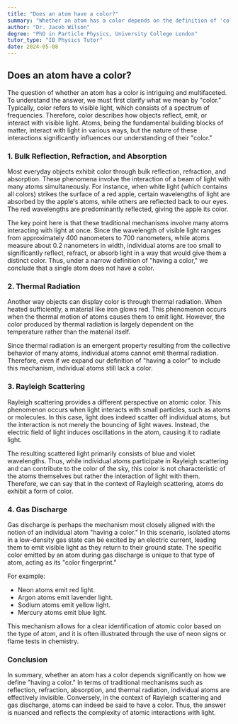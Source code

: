 ```yaml
---
title: "Does an atom have a color?"
summary: "Whether an atom has a color depends on the definition of 'color'. While individual atoms are too small for traditional reflection and thermal radiation, they exhibit color through Rayleigh scattering and gas discharge, where their unique spectral signatures are revealed."
author: "Dr. Jacob Wilson"
degree: "PhD in Particle Physics, University College London"
tutor_type: "IB Physics Tutor"
date: 2024-05-08
---
```


## Does an atom have a color?

The question of whether an atom has a color is intriguing and multifaceted. To understand the answer, we must first clarify what we mean by "color." Typically, color refers to visible light, which consists of a spectrum of frequencies. Therefore, color describes how objects reflect, emit, or interact with visible light. Atoms, being the fundamental building blocks of matter, interact with light in various ways, but the nature of these interactions significantly influences our understanding of their "color."

### 1. Bulk Reflection, Refraction, and Absorption

Most everyday objects exhibit color through bulk reflection, refraction, and absorption. These phenomena involve the interaction of a beam of light with many atoms simultaneously. For instance, when white light (which contains all colors) strikes the surface of a red apple, certain wavelengths of light are absorbed by the apple's atoms, while others are reflected back to our eyes. The red wavelengths are predominantly reflected, giving the apple its color.

The key point here is that these traditional mechanisms involve many atoms interacting with light at once. Since the wavelength of visible light ranges from approximately $400$ nanometers to $700$ nanometers, while atoms measure about $0.2$ nanometers in width, individual atoms are too small to significantly reflect, refract, or absorb light in a way that would give them a distinct color. Thus, under a narrow definition of "having a color," we conclude that a single atom does not have a color.

### 2. Thermal Radiation

Another way objects can display color is through thermal radiation. When heated sufficiently, a material like iron glows red. This phenomenon occurs when the thermal motion of atoms causes them to emit light. However, the color produced by thermal radiation is largely dependent on the temperature rather than the material itself. 

Since thermal radiation is an emergent property resulting from the collective behavior of many atoms, individual atoms cannot emit thermal radiation. Therefore, even if we expand our definition of "having a color" to include this mechanism, individual atoms still lack a color.

### 3. Rayleigh Scattering

Rayleigh scattering provides a different perspective on atomic color. This phenomenon occurs when light interacts with small particles, such as atoms or molecules. In this case, light does indeed scatter off individual atoms, but the interaction is not merely the bouncing of light waves. Instead, the electric field of light induces oscillations in the atom, causing it to radiate light.

The resulting scattered light primarily consists of blue and violet wavelengths. Thus, while individual atoms participate in Rayleigh scattering and can contribute to the color of the sky, this color is not characteristic of the atoms themselves but rather the interaction of light with them. Therefore, we can say that in the context of Rayleigh scattering, atoms do exhibit a form of color.

### 4. Gas Discharge

Gas discharge is perhaps the mechanism most closely aligned with the notion of an individual atom "having a color." In this scenario, isolated atoms in a low-density gas state can be excited by an electric current, leading them to emit visible light as they return to their ground state. The specific color emitted by an atom during gas discharge is unique to that type of atom, acting as its "color fingerprint."

For example:
- Neon atoms emit red light.
- Argon atoms emit lavender light.
- Sodium atoms emit yellow light.
- Mercury atoms emit blue light.

This mechanism allows for a clear identification of atomic color based on the type of atom, and it is often illustrated through the use of neon signs or flame tests in chemistry.

### Conclusion

In summary, whether an atom has a color depends significantly on how we define "having a color." In terms of traditional mechanisms such as reflection, refraction, absorption, and thermal radiation, individual atoms are effectively invisible. Conversely, in the context of Rayleigh scattering and gas discharge, atoms can indeed be said to have a color. Thus, the answer is nuanced and reflects the complexity of atomic interactions with light.
    